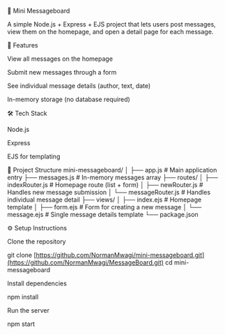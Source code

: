 📩 Mini Messageboard

A simple Node.js + Express + EJS project that lets users post messages, view them on the homepage, and open a detail page for each message.

🚀 Features

View all messages on the homepage

Submit new messages through a form

See individual message details (author, text, date)

In-memory storage (no database required)

🛠️ Tech Stack

Node.js

Express

EJS
 for templating

📂 Project Structure
mini-messageboard/
│
├── app.js                 # Main application entry
├── messages.js            # In-memory messages array
├── routes/
│   ├── indexRouter.js     # Homepage route (list + form)
│   ├── newRouter.js       # Handles new message submission
│   └── messageRouter.js   # Handles individual message detail
├── views/
│   ├── index.ejs          # Homepage template
│   ├── form.ejs           # Form for creating a new message
│   └── message.ejs        # Single message details template
└── package.json

⚙️ Setup Instructions

Clone the repository

git clone [https://github.com/NormanMwagi/mini-messageboard.git](https://github.com/NormanMwagi/MessageBoard.git)
cd mini-messageboard


Install dependencies

npm install


Run the server

npm start
